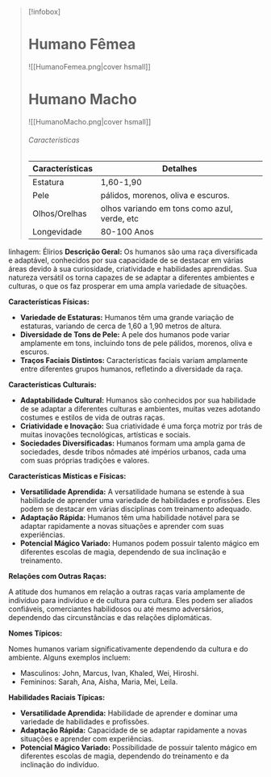 > [!infobox]
> # Humano Fêmea
> ![[HumanoFemea.png|cover hsmall]]
> # Humano Macho
> ![[HumanoMacho.png|cover hsmall]]
> ###### Características 
> | Características| Detalhes |
> | ---- | ---- |
> | Estatura| 1,60-1,90|
> | Pele |   pálidos, morenos, oliva e escuros. |
> |Olhos/Orelhas | olhos variando em tons como azul, verde, etc |
> | Longevidade | 80-100 Anos |


linhagem: Élirios
**Descrição Geral:** Os humanos são uma raça diversificada e adaptável, conhecidos por sua capacidade de se destacar em várias áreas devido à sua curiosidade, criatividade e habilidades aprendidas. Sua natureza versátil os torna capazes de se adaptar a diferentes ambientes e culturas, o que os faz prosperar em uma ampla variedade de situações.

**Características Físicas:**

- **Variedade de Estaturas:** Humanos têm uma grande variação de estaturas, variando de cerca de 1,60 a 1,90 metros de altura.
- **Diversidade de Tons de Pele:** A pele dos humanos pode variar amplamente em tons, incluindo tons de pele pálidos, morenos, oliva e escuros.
- **Traços Faciais Distintos:** Características faciais variam amplamente entre diferentes grupos humanos, refletindo a diversidade da raça.

**Características Culturais:**

- **Adaptabilidade Cultural:** Humanos são conhecidos por sua habilidade de se adaptar a diferentes culturas e ambientes, muitas vezes adotando costumes e estilos de vida de outras raças.
- **Criatividade e Inovação:** Sua criatividade é uma força motriz por trás de muitas inovações tecnológicas, artísticas e sociais.
- **Sociedades Diversificadas:** Humanos formam uma ampla gama de sociedades, desde tribos nômades até impérios urbanos, cada uma com suas próprias tradições e valores.

**Características Místicas e Físicas:**

- **Versatilidade Aprendida:** A versatilidade humana se estende à sua habilidade de aprender uma variedade de habilidades e profissões. Eles podem se destacar em várias disciplinas com treinamento adequado.
- **Adaptação Rápida:** Humanos têm uma habilidade notável para se adaptar rapidamente a novas situações e aprender com suas experiências.
- **Potencial Mágico Variado:** Humanos podem possuir talento mágico em diferentes escolas de magia, dependendo de sua inclinação e treinamento.

**Relações com Outras Raças:**

A atitude dos humanos em relação a outras raças varia amplamente de indivíduo para indivíduo e de cultura para cultura. Eles podem ser aliados confiáveis, comerciantes habilidosos ou até mesmo adversários, dependendo das circunstâncias e das relações diplomáticas.

**Nomes Típicos:**

Nomes humanos variam significativamente dependendo da cultura e do ambiente. Alguns exemplos incluem:

- Masculinos: John, Marcus, Ivan, Khaled, Wei, Hiroshi.
- Femininos: Sarah, Ana, Aisha, Maria, Mei, Leila.

**Habilidades Raciais Típicas:**

- **Versatilidade Aprendida:** Habilidade de aprender e dominar uma variedade de habilidades e profissões.
- **Adaptação Rápida:** Capacidade de se adaptar rapidamente a novas situações e aprender com experiências.
- **Potencial Mágico Variado:** Possibilidade de possuir talento mágico em diferentes escolas de magia, dependendo do treinamento e da inclinação do indivíduo.